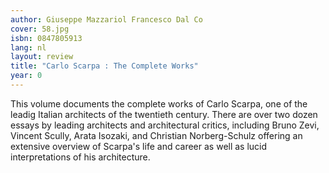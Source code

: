 ```yaml
---
author: Giuseppe Mazzariol Francesco Dal Co
cover: 58.jpg
isbn: 0847805913
lang: nl
layout: review
title: "Carlo Scarpa : The Complete Works"
year: 0
---
```


This volume documents the complete works of Carlo Scarpa, one of the leadig Italian architects of the twentieth century. There are over two dozen essays by leading architects and architectural critics, including Bruno Zevi, Vincent Scully, Arata Isozaki, and Christian Norberg-Schulz offering an extensive overview of Scarpa's life and career as well as lucid interpretations of his architecture.
